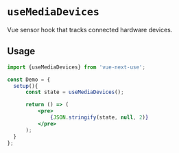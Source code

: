 # `useMediaDevices`

Vue sensor hook that tracks connected hardware devices.


## Usage

```jsx
import {useMediaDevices} from 'vue-next-use';

const Demo = {
  setup(){
      const state = useMediaDevices();

      return () => (
          <pre>
              {JSON.stringify(state, null, 2)}
          </pre>
      );
  }
};
```
